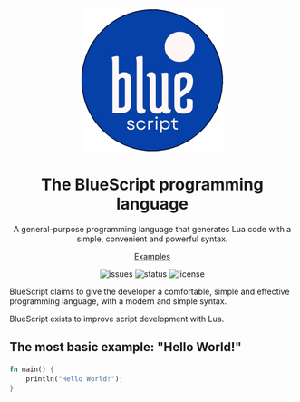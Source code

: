 <div align="center">

<img src="assets/logo.png" alt="BlueScript logo" width="250" height="250"/>

# The BlueScript programming language
A general-purpose programming language that generates Lua code with a simple,
convenient and powerful syntax.

[Examples](examples/)

![issues](https://img.shields.io/github/issues/StunxFS/bluescript?style=flat-square)
![status](https://img.shields.io/badge/status-alpha-blue?style=flat-square)
![license](https://img.shields.io/github/license/StunxFS/bluescript?style=flat-square)

</div>

BlueScript claims to give the developer a comfortable, simple and effective programming 
language, with a modern and simple syntax.

BlueScript exists to improve script development with Lua.

## The most basic example: "Hello World!"

```rs
fn main() {
    println("Hello World!");
}
```
